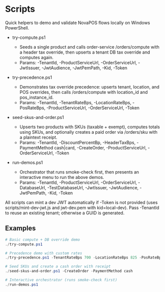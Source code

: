# Scripts

Quick helpers to demo and validate NovaPOS flows locally on Windows PowerShell.

- try-compute.ps1
  - Seeds a single product and calls order-service /orders/compute with a header tax override, then upserts a tenant DB tax override and computes again.
  - Params: -TenantId, -ProductServiceUrl, -OrderServiceUrl, -JwtIssuer, -JwtAudience, -JwtPemPath, -Kid, -Token

- try-precedence.ps1
  - Demonstrates tax override precedence: upserts tenant, location, and POS overrides, then calls /orders/compute with location_id and pos_instance_id.
  - Params: -TenantId, -TenantRateBps, -LocationRateBps, -PosRateBps, -ProductServiceUrl, -OrderServiceUrl, -Token

- seed-skus-and-order.ps1
  - Upserts two products with SKUs (taxable + exempt), computes totals using SKUs, and optionally creates a paid order via /orders/sku with a plaintext receipt.
  - Params: -TenantId, -DiscountPercentBp, -HeaderTaxBps, -PaymentMethod cash|card, -CreateOrder, -ProductServiceUrl, -OrderServiceUrl, -Token

- run-demos.ps1
  - Orchestrator that runs smoke-check first, then presents an interactive menu to run the above demos.
  - Params: -TenantId, -ProductServiceUrl, -OrderServiceUrl, -DatabaseUrl, -TestDatabaseUrl, -JwtIssuer, -JwtAudience, -JwtPemPath, -Kid, -Token

All scripts can mint a dev JWT automatically if -Token is not provided (uses scripts/mint-dev-jwt.js and jwt-dev.pem with kid=local-dev). Pass -TenantId to reuse an existing tenant; otherwise a GUID is generated.

## Examples

```powershell
# Basic compute + DB override demo
./try-compute.ps1

# Precedence demo with custom rates
./try-precedence.ps1 -TenantRateBps 700 -LocationRateBps 825 -PosRateBps 950

# Seed SKUs and create a cash order with receipt
./seed-skus-and-order.ps1 -CreateOrder -PaymentMethod cash

# Interactive orchestrator (runs smoke-check first)
./run-demos.ps1
```
